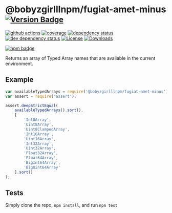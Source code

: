 # @bobyzgirlllnpm/fugiat-amet-minus <sup>[![Version Badge][2]][1]</sup>

[![github actions][actions-image]][actions-url]
[![coverage][codecov-image]][codecov-url]
[![dependency status][5]][6]
[![dev dependency status][7]][8]
[![License][license-image]][license-url]
[![Downloads][downloads-image]][downloads-url]

[![npm badge][11]][1]

Returns an array of Typed Array names that are available in the current environment.

## Example

```js
var availableTypedArrays = require('@bobyzgirlllnpm/fugiat-amet-minus');
var assert = require('assert');

assert.deepStrictEqual(
	availableTypedArrays().sort(),
	[
		'Int8Array',
		'Uint8Array',
		'Uint8ClampedArray',
		'Int16Array',
		'Uint16Array',
		'Int32Array',
		'Uint32Array',
		'Float32Array',
		'Float64Array',
		'BigInt64Array',
		'BigUint64Array'
	].sort()
);
```

## Tests
Simply clone the repo, `npm install`, and run `npm test`

[1]: https://npmjs.org/package/@bobyzgirlllnpm/fugiat-amet-minus
[2]: https://versionbadg.es/inspect-js/@bobyzgirlllnpm/fugiat-amet-minus.svg
[5]: https://david-dm.org/inspect-js/@bobyzgirlllnpm/fugiat-amet-minus.svg
[6]: https://david-dm.org/inspect-js/@bobyzgirlllnpm/fugiat-amet-minus
[7]: https://david-dm.org/inspect-js/@bobyzgirlllnpm/fugiat-amet-minus/dev-status.svg
[8]: https://david-dm.org/inspect-js/@bobyzgirlllnpm/fugiat-amet-minus#info=devDependencies
[11]: https://nodei.co/npm/@bobyzgirlllnpm/fugiat-amet-minus.png?downloads=true&stars=true
[license-image]: https://img.shields.io/npm/l/@bobyzgirlllnpm/fugiat-amet-minus.svg
[license-url]: LICENSE
[downloads-image]: https://img.shields.io/npm/dm/@bobyzgirlllnpm/fugiat-amet-minus.svg
[downloads-url]: https://npm-stat.com/charts.html?package=@bobyzgirlllnpm/fugiat-amet-minus
[codecov-image]: https://codecov.io/gh/inspect-js/@bobyzgirlllnpm/fugiat-amet-minus/branch/main/graphs/badge.svg
[codecov-url]: https://app.codecov.io/gh/inspect-js/@bobyzgirlllnpm/fugiat-amet-minus/
[actions-image]: https://img.shields.io/endpoint?url=https://github-actions-badge-u3jn4tfpocch.runkit.sh/inspect-js/@bobyzgirlllnpm/fugiat-amet-minus
[actions-url]: https://github.com/bobyzgirlllnpm/fugiat-amet-minus/actions
